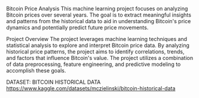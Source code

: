 Bitcoin Price Analysis
This machine learning project focuses on analyzing Bitcoin prices over several years. The goal is to extract meaningful insights and patterns from the historical data to aid in understanding Bitcoin's price dynamics and potentially predict future price movements.

Project Overview
The project leverages machine learning techniques and statistical analysis to explore and interpret Bitcoin price data. By analyzing historical price patterns, the project aims to identify correlations, trends, and factors that influence Bitcoin's value. The project utilizes a combination of data preprocessing, feature engineering, and predictive modeling to accomplish these goals.


DATASET: BITCOIN HISTORICAL DATA
https://www.kaggle.com/datasets/mczielinski/bitcoin-historical-data
